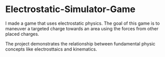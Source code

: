 # Electrostatic-Simulator-Game
I made a game that uses electrostatic physics. The goal of this game is to maneuver a targeted charge towards an area using the forces from other placed charges. 

The project demonstrates the relationship between fundamental physic concepts like electrosttaics and kinematics. 
